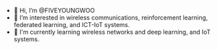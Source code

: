 - 👋 Hi, I’m @FIVEYOUNGWOO
- 👀 I’m interested in wireless communications, reinforcement learning, federated learning, and ICT-IoT systems.
- 🌱 I'm currently learning wireless networks and deep learning, and IoT systems.

<!---
FIVEYOUNGWOO/FIVEYOUNGWOO is a ✨ special ✨ repository because its `README.md` (this file) appears on your GitHub profile.
You can click the Preview link to take a look at your changes.
--->
